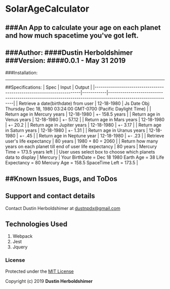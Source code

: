 # SolarAgeCalculator
###An App to calculate your age on each planet and how much spacetime you've got left.
----
###Author:
####Dustin Herboldshimer
###Version:
####0.0.1 - May 31 2019
----


###Installation:

----------

##Specifications:
| Spec                                                                  | Input      | Output                                                                                                      |
|-----------------------------------------------------------------------|------------|-------------------------------------------------------------------------------------------------------------|
| Retrieve a date(birthdate) from user                                  | 12-18-1980 | Js Date Obj: Thursday Dec 18, 1980 03:24:00 GMT-0700 (Pacific Daylight Time)                                |
| Return age in Mercury years                                           | 12-18-1980 | +- 158.5 years                                                                                              |
| Return age in Venus years                                             | 12-18-1980 | +- 57.12                                                                                                    |
| Return age in Mars years                                              | 12-18-1980 | +- 20.2                                                                                                     |
| Return age in Jupiter years                                           | 12-18-1980 | +- 3.17                                                                                                     |
| Return age in Saturn years                                            | 12-18-1980 | +- 1.31                                                                                                     |
| Return age in Uranus years                                            | 12-18-1980 | +- .45                                                                                                      |
| Return age in Neptune year                                            | 12-18-1980 | +- .23                                                                                                      |
| Retrieve user's life expectancy                                       | 80 years   | 1980 + 80 = 2060                                                                                            |
| Return how many years on each planet till end of user life expectancy | 80 years   | Mercury Time = 173.5 years left                                                                             |
| User uses select box to choose which planets data to display          | Mercury    | Your BirthDate = Dec 18 1980 Earth Age = 38 Life Expectancy = 80 Mercury Age = 158.5 SpaceTime Left = 173.5 |

##Known Issues, Bugs, and ToDos
------
## Support and contact details

Contact Dustin Herboldshimer at dustnpdx@gmail.com

## Technologies Used

1. Webpack
2. Jest
3. Jquery

### License

Protected under the <a href="https://opensource.org/licenses/MIT">MIT License</a>

Copyright (c) 2019 **Dustin Herboldshimer**


